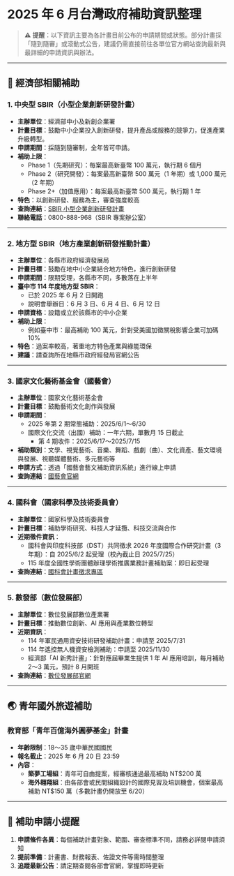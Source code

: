 # 2025 年 6 月台灣政府補助資訊整理

> ⚠️ **提醒**：以下資訊主要為各計畫目前公布的申請期間或狀態。部分計畫採「隨到隨審」或滾動式公告，建議仍需直接前往各單位官方網站查詢最新與最詳細的申請資訊與辦法。

---

## 🔧 經濟部相關補助

### 1. 中央型 SBIR（小型企業創新研發計畫）
- **主辦單位**：經濟部中小及新創企業署  
- **計畫目標**：鼓勵中小企業投入創新研發，提升產品或服務的競爭力，促進產業升級轉型。  
- **申請期間**：採隨到隨審制，全年皆可申請。  
- **補助上限**：
  - Phase 1（先期研究）：每案最高新臺幣 100 萬元，執行期 6 個月  
  - Phase 2（研究開發）：每案最高新臺幣 500 萬元（1 年期）或 1,000 萬元（2 年期）  
  - Phase 2+（加值應用）：每案最高新臺幣 500 萬元，執行期 1 年  
- **特色**：以創新研發、服務為主，審查強度較高  
- **查詢連結**：[SBIR 小型企業創新研發計畫](https://www.sbir.org.tw)  
- **聯絡電話**：0800-888-968（SBIR 專案辦公室）

---

### 2. 地方型 SBIR（地方產業創新研發推動計畫）
- **主辦單位**：各縣市政府經濟發展局  
- **計畫目標**：鼓勵在地中小企業結合地方特色，進行創新研發  
- **申請期間**：限期受理，各縣市不同，多數落在上半年  
- **臺中市 114 年度地方型 SBIR**：
  - 已於 2025 年 6 月 2 日開跑  
  - 說明會舉辦日：6 月 3 日、6 月 4 日、6 月 12 日  
- **申請資格**：設籍或立於該縣市的中小企業  
- **補助上限**：
  - 例如臺中市：最高補助 100 萬元，針對受美國加徵關稅影響企業可加碼 10%  
- **特色**：過案率較高，著重地方特色產業與綠能環保  
- **建議**：請查詢所在地縣市政府經發局官網公告

---

### 3. 國家文化藝術基金會（國藝會）

- **主辦單位**：國家文化藝術基金會  
- **計畫目標**：鼓勵藝術文化創作與發展  
- **申請期間**：
  - 2025 年第 2 期常態補助：2025/6/1～6/30  
  - 國際文化交流（出國）補助：一年六期，單數月 15 日截止  
    - 第 4 期收件：2025/6/17～2025/7/15  
- **補助類別**：文學、視覺藝術、音樂、舞蹈、戲劇（曲）、文化資產、藝文環境與發展、視聽媒體藝術、多元藝術等  
- **申請方式**：透過「國藝會藝文補助資訊系統」進行線上申請  
- **查詢連結**：[國藝會官網](https://www.ncafroc.org.tw)

---

### 4. 國科會（國家科學及技術委員會）

- **主辦單位**：國家科學及技術委員會  
- **計畫目標**：補助學術研究、科技人才延攬、科技交流與合作  
- **近期徵件資訊**：
  - 國科會與印度科技部（DST）共同徵求 2026 年度國際合作研究計畫（3 年期）：自 2025/6/2 起受理（校內截止日 2025/7/25）  
  - 115 年度全國性學術團體辦理學術推廣業務計畫補助案：即日起受理  
- **查詢連結**：[國科會計畫徵求專區](https://www.nstc.gov.tw)

---

### 5. 數發部（數位發展部）

- **主辦單位**：數位發展部數位產業署  
- **計畫目標**：推動數位創新、AI 應用與產業數位轉型  
- **近期資訊**：
  - 114 年軍民通用資安技術研發補助計畫：申請至 2025/7/31  
  - 114 年遙控無人機資安檢測補助：申請至 2025/11/30  
  - 經濟部「AI 新秀計畫」：針對應屆畢業生提供 1 年 AI 應用培訓，每月補助 2～3 萬元，預計 8 月開班  
- **查詢連結**：[數位發展部官網](https://moda.gov.tw)

---

## 🌏 青年國外旅遊補助

### 教育部「青年百億海外圓夢基金」計畫
- **年齡限制**：18～35 歲中華民國國民  
- **報名截止**：2025 年 6 月 20 日 23:59  
- **內容**：
  - **築夢工場組**：青年可自由提案，經審核通過最高補助 NT$200 萬  
  - **海外翱翔組**：由各部會或民間組織設計的國際見習及培訓機會，個案最高補助 NT$150 萬（多數計畫仍開放至 6/20）

---

## 📌 補助申請小提醒

1. **申請條件各異**：每個補助計畫對象、範圍、審查標準不同，請務必詳閱申請須知  
2. **提前準備**：計畫書、財務報表、佐證文件等需時間整理  
3. **追蹤最新公告**：請定期查閱各部會官網，掌握即時更新
